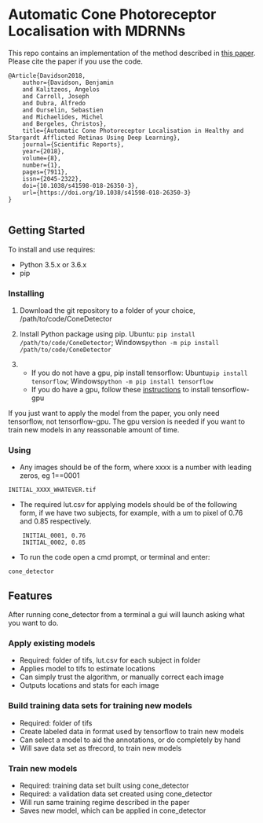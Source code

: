 # Automatic Cone Photoreceptor Localisation with MDRNNs

This repo contains an implementation of the method described in [this paper](https://www.nature.com/articles/s41598-018-26350-3). Please cite the paper if you use the code.
```
@Article{Davidson2018,
    author={Davidson, Benjamin
    and Kalitzeos, Angelos
    and Carroll, Joseph
    and Dubra, Alfredo
    and Ourselin, Sebastien
    and Michaelides, Michel
    and Bergeles, Christos},
    title={Automatic Cone Photoreceptor Localisation in Healthy and Stargardt Afflicted Retinas Using Deep Learning},
    journal={Scientific Reports},
    year={2018},
    volume={8},
    number={1},
    pages={7911},
    issn={2045-2322},
    doi={10.1038/s41598-018-26350-3},
    url={https://doi.org/10.1038/s41598-018-26350-3}
}


```

## Getting Started
To install and use requires:
* Python 3.5.x or 3.6.x
* pip

### Installing
1. Download the git repository to a folder of your choice, /path/to/code/ConeDetector

2. Install Python package using pip. Ubuntu: ```pip install /path/to/code/ConeDetector```; Windows```python -m pip install /path/to/code/ConeDetector```

3. 
    * If you do not have a gpu, pip install tensorflow: Ubuntu```pip install tensorflow```; Windows```python -m pip install tensorflow```
    * If you do have a gpu, follow these [instructions](https://www.tensorflow.org/install/) to install tensorflow-gpu
    
If you just want to apply the model from the paper, you only need tensorflow, not tensorflow-gpu. The gpu version is needed if you want to train new models in any reassonable amount of time.
### Using

* Any images should be of the form, where xxxx is a number with leading zeros, eg 1==0001

```
INITIAL_XXXX_WHATEVER.tif
```

* The required lut.csv for applying models should be of the following form, if we have two subjects, for example, with a um to pixel of 0.76 and 0.85 respectively.
```
    INITIAL_0001, 0.76
    INITIAL_0002, 0.85
```

* To run the code open a cmd prompt, or terminal and enter:

```
cone_detector
```


## Features
After running cone_detector from a terminal a gui will launch asking what you want to do.
### Apply existing models
* Required: folder of tifs, lut.csv for each subject in folder
* Applies model to tifs to estimate locations
* Can simply trust the algorithm, or manually correct each image
* Outputs locations and stats for each image

### Build training data sets for training new models
* Required: folder of tifs
* Create labeled data in format used by tensorflow to train new models
* Can select a model to aid the annotations, or do completely by hand
* Will save data set as tfrecord, to train new models

### Train new models
* Required: training data set built using cone_detector
* Required: a validation data set created using cone_detector
* Will run same training regime described in the paper
* Saves new model, which can be applied in cone_detector




